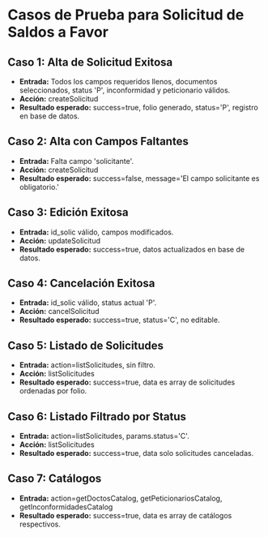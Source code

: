 # Casos de Prueba para Solicitud de Saldos a Favor

## Caso 1: Alta de Solicitud Exitosa
- **Entrada:** Todos los campos requeridos llenos, documentos seleccionados, status 'P', inconformidad y peticionario válidos.
- **Acción:** createSolicitud
- **Resultado esperado:** success=true, folio generado, status='P', registro en base de datos.

## Caso 2: Alta con Campos Faltantes
- **Entrada:** Falta campo 'solicitante'.
- **Acción:** createSolicitud
- **Resultado esperado:** success=false, message='El campo solicitante es obligatorio.'

## Caso 3: Edición Exitosa
- **Entrada:** id_solic válido, campos modificados.
- **Acción:** updateSolicitud
- **Resultado esperado:** success=true, datos actualizados en base de datos.

## Caso 4: Cancelación Exitosa
- **Entrada:** id_solic válido, status actual 'P'.
- **Acción:** cancelSolicitud
- **Resultado esperado:** success=true, status='C', no editable.

## Caso 5: Listado de Solicitudes
- **Entrada:** action=listSolicitudes, sin filtro.
- **Acción:** listSolicitudes
- **Resultado esperado:** success=true, data es array de solicitudes ordenadas por folio.

## Caso 6: Listado Filtrado por Status
- **Entrada:** action=listSolicitudes, params.status='C'.
- **Acción:** listSolicitudes
- **Resultado esperado:** success=true, data solo solicitudes canceladas.

## Caso 7: Catálogos
- **Entrada:** action=getDoctosCatalog, getPeticionariosCatalog, getInconformidadesCatalog
- **Resultado esperado:** success=true, data es array de catálogos respectivos.
